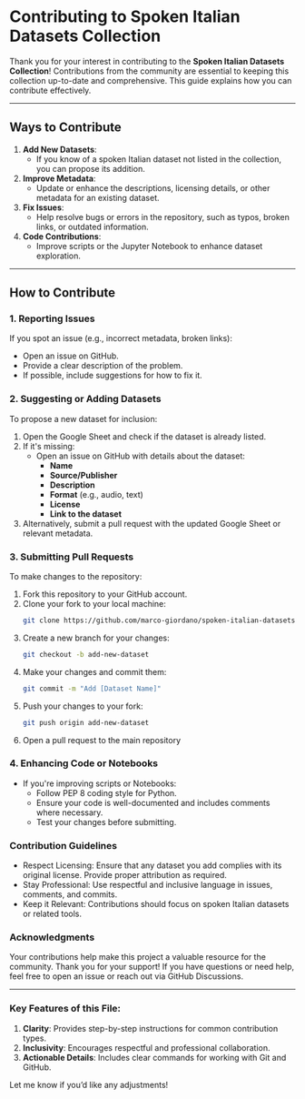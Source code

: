 # Contributing to Spoken Italian Datasets Collection

Thank you for your interest in contributing to the **Spoken Italian Datasets Collection**! Contributions from the community are essential to keeping this collection up-to-date and comprehensive. This guide explains how you can contribute effectively.

---

## Ways to Contribute

1. **Add New Datasets**:
   - If you know of a spoken Italian dataset not listed in the collection, you can propose its addition.
2. **Improve Metadata**:
   - Update or enhance the descriptions, licensing details, or other metadata for an existing dataset.
3. **Fix Issues**:
   - Help resolve bugs or errors in the repository, such as typos, broken links, or outdated information.
4. **Code Contributions**:
   - Improve scripts or the Jupyter Notebook to enhance dataset exploration.

---

## How to Contribute

### 1. Reporting Issues
If you spot an issue (e.g., incorrect metadata, broken links):
- Open an issue on GitHub.
- Provide a clear description of the problem.
- If possible, include suggestions for how to fix it.

### 2. Suggesting or Adding Datasets
To propose a new dataset for inclusion:
1. Open the Google Sheet and check if the dataset is already listed.
2. If it's missing:
   - Open an issue on GitHub with details about the dataset:
     - **Name**
     - **Source/Publisher**
     - **Description**
     - **Format** (e.g., audio, text)
     - **License**
     - **Link to the dataset**
3. Alternatively, submit a pull request with the updated Google Sheet or relevant metadata.

### 3. Submitting Pull Requests
To make changes to the repository:
1. Fork this repository to your GitHub account.
2. Clone your fork to your local machine:
   ```bash
   git clone https://github.com/marco-giordano/spoken-italian-datasets.git
3. Create a new branch for your changes:
   ```bash
   git checkout -b add-new-dataset
4. Make your changes and commit them:
   ```bash
   git commit -m "Add [Dataset Name]"
5. Push your changes to your fork:
   ```bash
   git push origin add-new-dataset
6. Open a pull request to the main repository

### 4. Enhancing Code or Notebooks
- If you're improving scripts or Notebooks:
  - Follow PEP 8 coding style for Python.
  - Ensure your code is well-documented and includes comments where necessary.
  - Test your changes before submitting.
 
### Contribution Guidelines
- Respect Licensing: Ensure that any dataset you add complies with its original license. Provide proper attribution as required.
- Stay Professional: Use respectful and inclusive language in issues, comments, and commits.
- Keep it Relevant: Contributions should focus on spoken Italian datasets or related tools.

### Acknowledgments
Your contributions help make this project a valuable resource for the community. Thank you for your support!
If you have questions or need help, feel free to open an issue or reach out via GitHub Discussions.


---

### Key Features of this File:
1. **Clarity**: Provides step-by-step instructions for common contribution types.
2. **Inclusivity**: Encourages respectful and professional collaboration.
3. **Actionable Details**: Includes clear commands for working with Git and GitHub.

Let me know if you’d like any adjustments!

